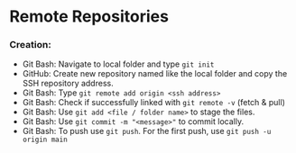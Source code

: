 # Remote Repositories

### Creation:

- Git Bash: Navigate to local folder and type `git init`
- GitHub: Create new repository named like the local folder and copy the SSH repository address.
- Git Bash: Type `git remote add origin <ssh address>`
- Git Bash: Check if successfully linked with `git remote -v` (fetch & pull)
- Git Bash: Use `git add <file / folder name>` to stage the files.
- Git Bash: Use `git commit -m "<message>"` to commit locally.
- Git Bash: To push use `git push`. For the first push, use `git push -u origin main`
